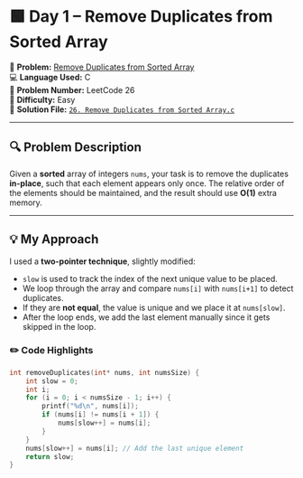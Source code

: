# 🟩 Day 1 – Remove Duplicates from Sorted Array

📌 **Problem:** [Remove Duplicates from Sorted Array](https://leetcode.com/problems/remove-duplicates-from-sorted-array/)  
💻 **Language Used:** C  
🔢 **Problem Number:** LeetCode 26  
🧠 **Difficulty:** Easy  
📂 **Solution File:** [`26. Remove Duplicates from Sorted Array.c`](./26.%20Remove%20Duplicates%20from%20Sorted%20Array.c)

---

## 🔍 Problem Description

Given a **sorted** array of integers `nums`, your task is to remove the duplicates **in-place**, such that each element appears only once. The relative order of the elements should be maintained, and the result should use **O(1)** extra memory.

---

## 💡 My Approach

I used a **two-pointer technique**, slightly modified:

- `slow` is used to track the index of the next unique value to be placed.
- We loop through the array and compare `nums[i]` with `nums[i+1]` to detect duplicates.
- If they are **not equal**, the value is unique and we place it at `nums[slow]`.
- After the loop ends, we add the last element manually since it gets skipped in the loop.

### ✏️ Code Highlights

```c
int removeDuplicates(int* nums, int numsSize) {
    int slow = 0;
    int i;
    for (i = 0; i < numsSize - 1; i++) {
        printf("%d\n", nums[i]);
        if (nums[i] != nums[i + 1]) {
            nums[slow++] = nums[i];
        }
    }
    nums[slow++] = nums[i]; // Add the last unique element
    return slow;
}
